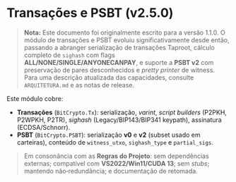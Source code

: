 # Transações e PSBT (v2.5.0)

> **Nota:** Este documento foi originalmente escrito para a versão 1.1.0.  O módulo de transações e PSBT evoluiu significativamente desde então, passando a abranger serialização de transações Taproot, cálculo completo de `sighash` com flags **ALL/NONE/SINGLE/ANYONECANPAY**, e suporte a **PSBT v2** com preservação de pares desconhecidos e *pretty printer* de witness.  Para uma descrição atualizada das capacidades, consulte `ARQUITETURA.md` e as notas de release.

Este módulo cobre:
- **Transações** (`BitCrypto.Tx`): serialização, *varint*, *script builders* (P2PKH, P2WPKH, P2TR), *sighash* (Legacy/BIP143/BIP341 keypath), assinatura (ECDSA/Schnorr).
- **PSBT** (`BitCrypto.PSBT`): serialização **v0** e **v2** (subset usado em carteiras), conteúdo de `witness_utxo`, `sighash_type` e `partial_sigs`.

> Em consonância com as **Regras do Projeto**: sem dependências externas; compatível com **VS2022/Win11/CUDA 13**; sem *stubs*; mantendo não‑redundância; e documentação de retomada. 
